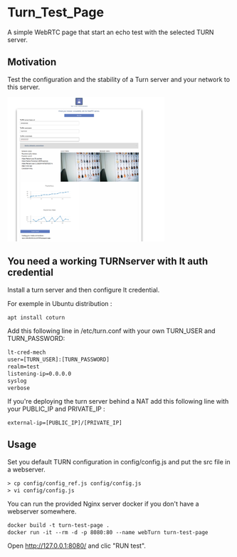 # Turn_Test_Page

A simple WebRTC page that start an echo test with the selected TURN server.




## Motivation

Test the configuration and the stability of a Turn server and your network to this server.

<img src="doc/TURN_test.png" width=70% height=70%>

## You need a working TURNserver with lt auth credential

Install a turn server and then configure lt credential.

For exemple in Ubuntu distribution : 

```
apt install coturn
```

Add this following line in /etc/turn.conf with your own TURN_USER and TURN_PASSWORD: 

```
lt-cred-mech
user=[TURN_USER]:[TURN_PASSWORD]
realm=test
listening-ip=0.0.0.0
syslog
verbose 
```

If you're deploying the turn server behind a NAT add this following line with your PUBLIC_IP and PRIVATE_IP : 

```
external-ip=[PUBLIC_IP]/[PRIVATE_IP]
```


## Usage

Set you default TURN configuration in config/config.js and put the src file in a webserver.

```
> cp config/config_ref.js config/config.js
> vi config/config.js
```

You can run the provided Nginx server docker if you don't have a webserver somewhere. 

```
docker build -t turn-test-page .
docker run -it --rm -d -p 8080:80 --name webTurn turn-test-page
```

Open http://127.0.0.1:8080/ and clic "RUN test".
